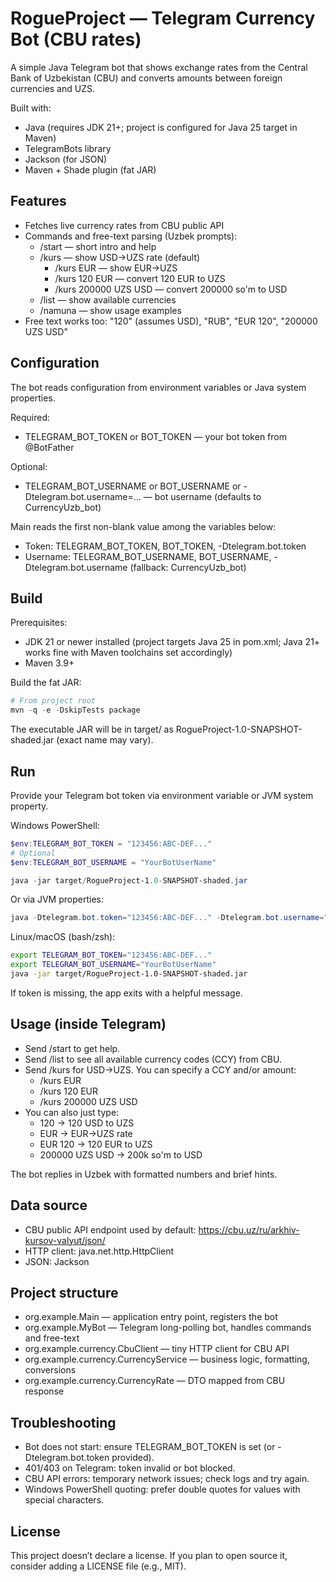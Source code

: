 # RogueProject — Telegram Currency Bot (CBU rates)

A simple Java Telegram bot that shows exchange rates from the Central Bank of Uzbekistan (CBU) and converts amounts between foreign currencies and UZS.

Built with:
- Java (requires JDK 21+; project is configured for Java 25 target in Maven)
- TelegramBots library
- Jackson (for JSON)
- Maven + Shade plugin (fat JAR)

## Features
- Fetches live currency rates from CBU public API
- Commands and free-text parsing (Uzbek prompts):
  - /start — short intro and help
  - /kurs — show USD→UZS rate (default)
    - /kurs EUR — show EUR→UZS
    - /kurs 120 EUR — convert 120 EUR to UZS
    - /kurs 200000 UZS USD — convert 200000 so'm to USD
  - /list — show available currencies
  - /namuna — show usage examples
- Free text works too: "120" (assumes USD), "RUB", "EUR 120", "200000 UZS USD"

## Configuration
The bot reads configuration from environment variables or Java system properties.

Required:
- TELEGRAM_BOT_TOKEN or BOT_TOKEN — your bot token from @BotFather

Optional:
- TELEGRAM_BOT_USERNAME or BOT_USERNAME or -Dtelegram.bot.username=... — bot username (defaults to CurrencyUzb_bot)

Main reads the first non-blank value among the variables below:
- Token: TELEGRAM_BOT_TOKEN, BOT_TOKEN, -Dtelegram.bot.token
- Username: TELEGRAM_BOT_USERNAME, BOT_USERNAME, -Dtelegram.bot.username (fallback: CurrencyUzb_bot)

## Build
Prerequisites:
- JDK 21 or newer installed (project targets Java 25 in pom.xml; Java 21+ works fine with Maven toolchains set accordingly)
- Maven 3.9+

Build the fat JAR:

```powershell
# From project root
mvn -q -e -DskipTests package
```
The executable JAR will be in target/ as RogueProject-1.0-SNAPSHOT-shaded.jar (exact name may vary).

## Run
Provide your Telegram bot token via environment variable or JVM system property.

Windows PowerShell:
```powershell
$env:TELEGRAM_BOT_TOKEN = "123456:ABC-DEF..."
# Optional
$env:TELEGRAM_BOT_USERNAME = "YourBotUserName"

java -jar target/RogueProject-1.0-SNAPSHOT-shaded.jar
```

Or via JVM properties:
```powershell
java -Dtelegram.bot.token="123456:ABC-DEF..." -Dtelegram.bot.username="YourBotUserName" -jar target/RogueProject-1.0-SNAPSHOT-shaded.jar
```

Linux/macOS (bash/zsh):
```bash
export TELEGRAM_BOT_TOKEN="123456:ABC-DEF..."
export TELEGRAM_BOT_USERNAME="YourBotUserName"
java -jar target/RogueProject-1.0-SNAPSHOT-shaded.jar
```

If token is missing, the app exits with a helpful message.

## Usage (inside Telegram)
- Send /start to get help.
- Send /list to see all available currency codes (CCY) from CBU.
- Send /kurs for USD→UZS. You can specify a CCY and/or amount:
  - /kurs EUR
  - /kurs 120 EUR
  - /kurs 200000 UZS USD
- You can also just type:
  - 120           → 120 USD to UZS
  - EUR           → EUR→UZS rate
  - EUR 120       → 120 EUR to UZS
  - 200000 UZS USD → 200k so'm to USD

The bot replies in Uzbek with formatted numbers and brief hints.

## Data source
- CBU public API endpoint used by default: https://cbu.uz/ru/arkhiv-kursov-valyut/json/
- HTTP client: java.net.http.HttpClient
- JSON: Jackson

## Project structure
- org.example.Main — application entry point, registers the bot
- org.example.MyBot — Telegram long-polling bot, handles commands and free-text
- org.example.currency.CbuClient — tiny HTTP client for CBU API
- org.example.currency.CurrencyService — business logic, formatting, conversions
- org.example.currency.CurrencyRate — DTO mapped from CBU response

## Troubleshooting
- Bot does not start: ensure TELEGRAM_BOT_TOKEN is set (or -Dtelegram.bot.token provided).
- 401/403 on Telegram: token invalid or bot blocked.
- CBU API errors: temporary network issues; check logs and try again.
- Windows PowerShell quoting: prefer double quotes for values with special characters.

## License
This project doesn’t declare a license. If you plan to open source it, consider adding a LICENSE file (e.g., MIT).
